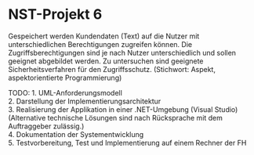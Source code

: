 NST-Projekt 6
========
Gespeichert werden Kundendaten (Text) auf die Nutzer mit unterschiedlichen 
Berechtigungen zugreifen können. Die Zugriffsberechtigungen sind je nach Nutzer 
unterschiedlich und sollen geeignet abgebildet werden. Zu untersuchen sind 
geeignete Sicherheitsverfahren für den Zugriffsschutz. 
(Stichwort: Aspekt, aspektorientierte Programmierung)


TODO:
    1. 	UML-Anforderungsmodell </br>
    2. 	Darstellung der Implementierungsarchitektur </br>
    3. 	Realisierung der Applikation in einer .NET-Umgebung (Visual Studio)	</br>
    	(Alternative technische Lösungen sind nach Rücksprache mit dem 
    	Auftraggeber zulässig.) </br>
    4.	Dokumentation der Systementwicklung </br>
    5.	Testvorbereitung, Test und Implementierung auf einem Rechner der FH </br>